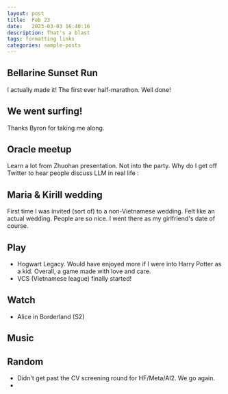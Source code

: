 ```yaml
---
layout: post
title:  Feb 23
date:   2023-03-03 16:40:16
description: That's a blast
tags: formatting links
categories: sample-posts
---
```


## Bellarine Sunset Run
I actually made it! The first ever half-marathon. Well done!


## We went surfing!
Thanks Byron for taking me along.


## Oracle meetup
Learn a lot from Zhuohan presentation. Not into the party. Why do I get off Twitter to hear people discuss LLM in real life :

## Maria & Kirill wedding
First time I was invited (sort of) to a non-Vietnamese wedding. Felt like an actual wedding. People are so nice. I went there as my girlfriend's date of course.


## Play
- Hogwart Legacy. Would have enjoyed more if I were into Harry Potter as a kid. Overall, a game made with love and care.
- VCS (Vietnamese league) finally started!

## Watch
- Alice in Borderland (S2)

## Music

## Random

- Didn't get past the CV screening round for HF/Meta/AI2. We go again.
- 
